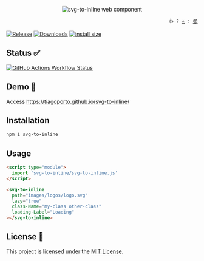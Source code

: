 <p align="center">
  <img src="https://socialify.git.ci/tiagoporto/svg-to-inline/image?description=1&font=Jost&name=1&pattern=Charlie%20Brown&theme=Light" alt="svg-to-inline web component" />
</p>

<p align="right">
  <code> 👍 ? <a href="https://github.com/tiagoporto/svg-to-inline/stargazers">⭐</a> : <a href="https://github.com/tiagoporto/svg-to-inline/issues">😞</a></code>
</p>

[![Release](https://img.shields.io/npm/v/svg-to-inline.svg?style=flat-square\&label=release)](https://github.com/tiagoporto/svg-to-inline/releases)
[![Downloads](https://img.shields.io/npm/dt/svg-to-inline.svg?style=flat-square)](https://www.npmjs.com/package/svg-to-inline)
[![install size](https://packagephobia.now.sh/badge?p=svg-to-inline)](https://packagephobia.now.sh/result?p=svg-to-inline)

## Status ✅

[![GitHub Actions Workflow Status](https://img.shields.io/github/actions/workflow/status/tiagoporto/svg-to-inline/ci.yml?label=checks\&style=flat-square)](https://github.com/tiagoporto/svg-to-inline/actions/workflows/ci.yml)

<!--
[![Coverage Status](https://img.shields.io/coveralls/tiagoporto/svg-to-inline.svg?style=flat-square)](https://coveralls.io/github/tiagoporto/svg-to-inline)
 -->

## Demo 🚀

Access <https://tiagoporto.github.io/svg-to-inline/>

## Installation

```bash
npm i svg-to-inline
```

## Usage

```html
<script type="module">
  import 'svg-to-inline/svg-to-inline.js'
</script>

<svg-to-inline
  path="images/logos/logo.svg"
  lazy="true"
  class-Name="my-class other-class"
  loading-Label="Loading"
></svg-to-inline>
```

## License 📄

This project is licensed under the [MIT License](LICENSE).

<!-- ![Open Source Love](https://badges.frapsoft.com/os/v3/open-source.svg) -->
